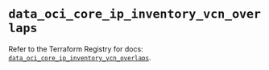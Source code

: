 # `data_oci_core_ip_inventory_vcn_overlaps`

Refer to the Terraform Registry for docs: [`data_oci_core_ip_inventory_vcn_overlaps`](https://registry.terraform.io/providers/hashicorp/oci/7.19.0/docs/data-sources/core_ip_inventory_vcn_overlaps).
